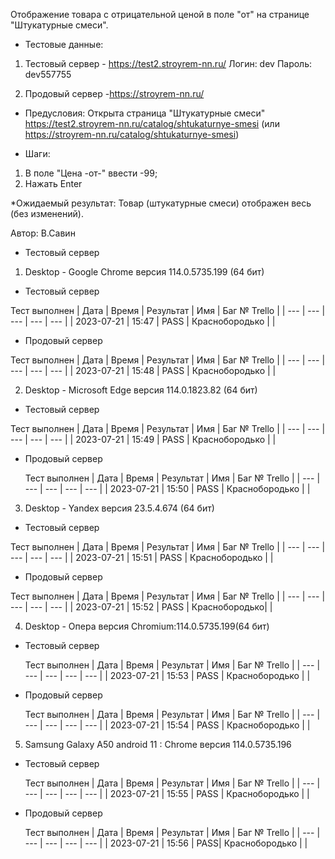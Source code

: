 Отображение товара с отрицательной ценой в поле "от" на странице "Штукатурные смеси".

* Тестовые данные: 
1. Тестовый сервер - https://test2.stroyrem-nn.ru/
Логин: dev
Пароль: dev557755

2. Продовый сервер -https://stroyrem-nn.ru/

* Предусловия:
Открыта страница "Штукатурные смеси" https://test2.stroyrem-nn.ru/catalog/shtukaturnye-smesi (или https://stroyrem-nn.ru/catalog/shtukaturnye-smesi)

* Шаги:
1. В поле "Цена -от-" ввести -99;
2. Нажать Enter

*Ожидаемый результат:
Товар (штукатурные смеси) отображен весь (без изменений).

Автор: В.Савин

* Тестовый сервер 

1. Desktop - Google Chrome версия 114.0.5735.199 (64 бит)
* Тестовый сервер 

Тест выполнен
| Дата | Время | Результат | Имя | Баг № Trello |
| --- | --- | --- | --- | --- |
| 2023-07-21 | 15:47 | PASS | Краснобородько |  | 

* Продовый сервер

Тест выполнен
| Дата | Время | Результат | Имя | Баг № Trello |
| --- | --- | --- | --- | --- |
| 2023-07-21 | 15:48 | PASS | Краснобородько |  | 


2. Desktop - Microsoft Edge версия 114.0.1823.82 (64 бит)

* Тестовый сервер

 Тест выполнен
| Дата | Время | Результат | Имя | Баг № Trello |
| --- | --- | --- | --- | --- |
| 2023-07-21 | 15:49 | PASS | Краснобородько |  | 

* Продовый сервер

  Тест выполнен
| Дата | Время | Результат | Имя | Баг № Trello |
| --- | --- | --- | --- | --- |
| 2023-07-21 | 15:50 | PASS | Краснобородько |  | 


3. Desktop - Yandex версия 23.5.4.674 (64 бит)

* Тестовый сервер 

Тест выполнен
| Дата | Время | Результат | Имя | Баг № Trello |
| --- | --- | --- | --- | --- |
| 2023-07-21 | 15:51 | PASS | Краснобородько |  | 

* Продовый сервер

Тест  выполнен
| Дата | Время | Результат | Имя | Баг № Trello |
| --- | --- | --- | --- | --- |
| 2023-07-21 | 15:52 | PASS | Краснобородько|  | 


4. Desktop - Опера версия Chromium:114.0.5735.199(64 бит)

* Тестовый сервер  
  
  Тест  выполнен
| Дата | Время | Результат | Имя | Баг № Trello |
| --- | --- | --- | --- | --- |
| 2023-07-21 | 15:53 | PASS | Краснобородько |  | 

* Продовый сервер

  Тест  выполнен
| Дата | Время | Результат | Имя | Баг № Trello |
| --- | --- | --- | --- | --- |
| 2023-07-21 | 15:54 | PASS | Краснобородько |  |


5. Samsung Galaxy A50 аndroid 11 : Chrome версия 114.0.5735.196

* Тестовый сервер  
  
  Тест  выполнен
| Дата | Время | Результат | Имя | Баг № Trello |
| --- | --- | --- | --- | --- |
| 2023-07-21 | 15:55 | PASS | Краснобородько |  | 

* Продовый сервер

  Тест выполнен
| Дата | Время | Результат | Имя | Баг № Trello |
| --- | --- | --- | --- | --- |
| 2023-07-21 | 15:56 | PASS| Краснобородько |  |
